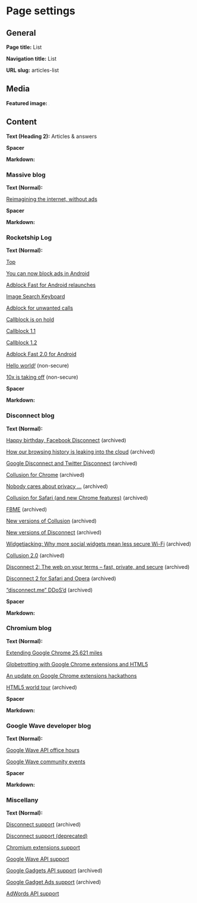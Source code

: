 # Page settings

## General

**Page title:** List

**Navigation title:** List

**URL slug:** articles-list

## Media

**Featured image:** ![Blue](blue.png)

## Content

**Text (Heading 2):** Articles & answers

**Spacer**

**Markdown:**

<h3 id="massive">Massive blog</h3>

**Text (Normal):**

[Reimagining the internet, without ads](https://blog.joinmassive.com/reimagining-the-internet-without-ads-875395fbcde5)

**Spacer**

**Markdown:**

<h3 id="rocketship">Rocketship Log</h3>

**Text (Normal):**

[Top](https://log.rocketshipapps.com/top-bab2a58407c8)

[You can now block ads in Android](https://log.rocketshipapps.com/you-can-now-block-ads-in-android-278e94c89be2)

[Adblock Fast for Android relaunches](https://log.rocketshipapps.com/adblock-fast-for-android-relaunches-b7a650212ee0)

[Image Search Keyboard](https://log.rocketshipapps.com/image-search-keyboard-5a6b37a8cef4)

[Adblock for unwanted calls](https://log.rocketshipapps.com/adblock-for-unwanted-calls-794598f1bc4a)

[Callblock is on hold](https://log.rocketshipapps.com/callblock-is-on-hold-44c93614bee1)

[Callblock 1.1](https://log.rocketshipapps.com/callblock-1-1-133154a4ac3e)

[Callblock 1.2](https://log.rocketshipapps.com/callblock-1-2-84a7daff282c)

[Adblock Fast 2.0 for Android](https://log.rocketshipapps.com/adblock-fast-2-0-for-android-a7a7945ba649)

<a href="http://blog.10x.co/hello-world">Hello world<em>!</em></a> (non-secure)

[10x is taking off](http://blog.10x.co/10x-is-taking-off) (non-secure)

**Spacer**

**Markdown:**

<h3 id="disconnect">Disconnect blog</h3>

**Text (Normal):**

[Happy birthday, Facebook Disconnect](https://web.archive.org/web/20130118081217/https://blog.disconnect.me/happy-birthday-facebook-disconnect)
(archived)

[How our browsing history is leaking into the cloud](https://web.archive.org/web/20130509152000/https://blog.disconnect.me/how-our-browsing-history-is-leaking-into-the-cloud)
(archived)

[Google Disconnect and Twitter Disconnect](https://web.archive.org/web/20130607102444/https://blog.disconnect.me/google-disconnect-and-twitter-disconnect)
(archived)

[Collusion for Chrome](https://web.archive.org/web/20130607102858/https://blog.disconnect.me/collusion-for-chrome)
(archived)

[Nobody cares about privacy …](https://web.archive.org/web/20121005015836/https://blog.disconnect.me/nobody-cares-about-privacy)
(archived)

[Collusion for Safari (and new Chrome features)](https://web.archive.org/web/20130607103034/https://blog.disconnect.me/collusion-for-safari)
(archived)

[FBME](https://web.archive.org/web/20130607105012/https://blog.disconnect.me/fbme) (archived)

[New versions of Collusion](https://web.archive.org/web/20130118075115/https://blog.disconnect.me/new-versions-of-collusion)
(archived)

[New versions of Disconnect](https://web.archive.org/web/20130118081107/https://blog.disconnect.me/new-versions-of-disconnect)
(archived)

[Widgetjacking: Why more social widgets mean less secure Wi-Fi](https://web.archive.org/web/20130509064905/https://blog.disconnect.me/widgetjacking)
(archived)

[Collusion 2.0](https://web.archive.org/web/20131126104436/https://blog.disconnect.me/collusion-2-0)
(archived)

[Disconnect 2: The web on your terms – fast, private, and secure](https://web.archive.org/web/20130826000235/https://blog.disconnect.me/disconnect-2-the-web-on-your-terms-fast-private-and-secure)
(archived)

[Disconnect 2 for Safari and Opera](https://web.archive.org/web/20131126105510/https://blog.disconnect.me/disconnect-2-for-safari-and-opera)
(archived)

[“disconnect.me” DDoS’d](https://web.archive.org/web/20140420031556/https://blog.disconnect.me/disconnect-me-ddosd)
(archived)

**Spacer**

**Markdown:**

<h3 id="chromium">Chromium blog</h3>

**Text (Normal):**

[Extending Google Chrome 25,621 miles](https://blog.chromium.org/2010/02/extending-google-chrome-25621-miles.html)

[Globetrotting with Google Chrome extensions and HTML5](https://blog.chromium.org/2010/05/globetrotting-with-google-chrome.html)

[An update on Google Chrome extensions hackathons](https://blog.chromium.org/2010/05/update-on-google-chrome-extensions.html)

[HTML5 world tour](https://web.archive.org/web/20160805094628/https://blog.chromium.org/2010/09/html5-world-tour.html)
(archived)

**Spacer**

**Markdown:**

<h3 id="google-wave">Google Wave developer blog</h3>

**Text (Normal):**

[Google Wave API office hours](https://googlewavedev.blogspot.com/2009/06/google-wave-api-office-hours.html)

[Google Wave community events](https://googlewavedev.blogspot.com/2009/07/google-wave-community-events.html)

**Spacer**

**Markdown:**

<h3 id="miscellany">Miscellany</h3>

**Text (Normal):**

[Disconnect support](https://web.archive.org/web/20130906074848/https://forum.disconnect.me/)
(archived)

[Disconnect support (deprecated)](https://groups.google.com/g/disconnectere)

[Chromium extensions support](https://groups.google.com/a/chromium.org/g/chromium-extensions)

[Google Wave API support](https://groups.google.com/g/google-wave-api)

[Google Gadgets API support](https://web.archive.org/web/20080307113119/https://groups.google.com/group/google-gadgets-api)
(archived)

[Google Gadget Ads support](https://web.archive.org/web/20080905104519/https://groups.google.com/group/google-gadget-ads)
(archived)

[AdWords API support](https://groups.google.com/g/adwords-api)

